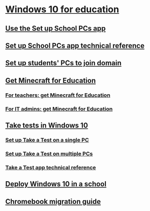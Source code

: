 # [Windows 10 for education](index.md)
## [Use the Set up School PCs app](use-set-up-school-pcs-app.md)
## [Set up School PCs app technical reference](set-up-school-pcs-technical.md)
## [Set up students' PCs to join domain](set-up-students-pcs-to-join-domain.md)
## [Get Minecraft for Education](get-minecraft-for-education.md)
### [For teachers: get Minecraft for Education](teacher-get-minecraft.md)
### [For IT admins: get Minecraft for Education](school-get-minecraft.md)
## [Take tests in Windows 10](take-tests-in-windows-10.md)
### [Set up Take a Test on a single PC](take-a-test-single-pc.md)
### [Set up Take a Test on multiple PCs](take-a-test-multiple-pcs.md)
### [Take a Test app technical reference](take-a-test-app-technical.md) 
## [Deploy Windows 10 in a school](deploy-windows-10-in-a-school.md)
## [Chromebook migration guide](chromebook-migration-guide.md)